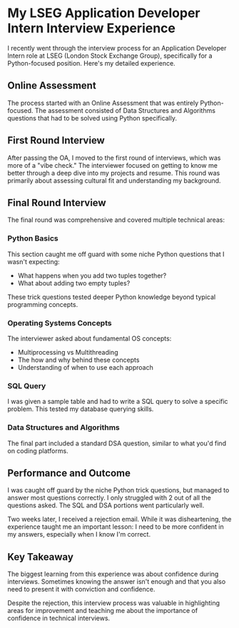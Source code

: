 # My LSEG Application Developer Intern Interview Experience

I recently went through the interview process for an Application Developer Intern role at LSEG (London Stock Exchange Group), specifically for a Python-focused position. Here's my detailed experience.

## Online Assessment

The process started with an Online Assessment that was entirely Python-focused. The assessment consisted of Data Structures and Algorithms questions that had to be solved using Python specifically.

## First Round Interview

After passing the OA, I moved to the first round of interviews, which was more of a "vibe check." The interviewer focused on getting to know me better through a deep dive into my projects and resume. This round was primarily about assessing cultural fit and understanding my background.

## Final Round Interview

The final round was comprehensive and covered multiple technical areas:

### Python Basics

This section caught me off guard with some niche Python questions that I wasn't expecting:

- What happens when you add two tuples together?
- What about adding two empty tuples?

These trick questions tested deeper Python knowledge beyond typical programming concepts.

### Operating Systems Concepts

The interviewer asked about fundamental OS concepts:

- Multiprocessing vs Multithreading
- The how and why behind these concepts
- Understanding of when to use each approach

### SQL Query

I was given a sample table and had to write a SQL query to solve a specific problem. This tested my database querying skills.

### Data Structures and Algorithms

The final part included a standard DSA question, similar to what you'd find on coding platforms.

## Performance and Outcome

I was caught off guard by the niche Python trick questions, but managed to answer most questions correctly. I only struggled with 2 out of all the questions asked. The SQL and DSA portions went particularly well.

Two weeks later, I received a rejection email. While it was disheartening, the experience taught me an important lesson: I need to be more confident in my answers, especially when I know I'm correct.

## Key Takeaway

The biggest learning from this experience was about confidence during interviews. Sometimes knowing the answer isn't enough and that you also need to present it with conviction and confidence.

Despite the rejection, this interview process was valuable in highlighting areas for improvement and teaching me about the importance of confidence in technical interviews.
